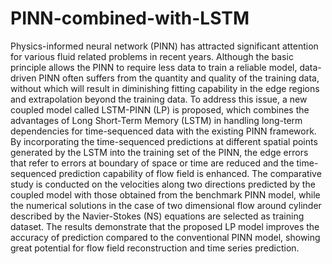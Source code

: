 # PINN-combined-with-LSTM
Physics-informed neural network (PINN) has attracted significant attention for various fluid related problems in recent years. Although the basic principle allows the PINN to require less data to train a reliable model, data-driven PINN often suffers from the quantity and quality of the training data, without which will result in diminishing fitting capability in the edge regions and extrapolation beyond the training data. To address this issue, a new coupled model called LSTM-PINN (LP) is proposed, which combines the advantages of Long Short-Term Memory (LSTM) in handling long-term dependencies for time-sequenced data with the existing PINN framework. By incorporating the time-sequenced predictions at different spatial points generated by the LSTM into the training set of the PINN, the edge errors that refer to errors at boundary of space or time are reduced and the time-sequenced prediction capability of flow field is enhanced. The comparative study is conducted on the velocities along two directions predicted by the coupled model with those obtained from the benchmark PINN model, while the numerical solutions in the case of two dimensional flow around cylinder described by the Navier-Stokes (NS) equations are selected as training dataset. The results demonstrate that the proposed LP model improves the accuracy of prediction compared to the conventional PINN model, showing great potential for flow field reconstruction and time series prediction.
